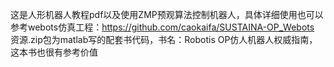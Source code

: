 这是人形机器人教程pdf以及使用ZMP预观算法控制机器人，具体详细使用也可以参考webots仿真工程：https://github.com/caokaifa/SUSTAINA-OP_Webots
资源.zip包为matlab写的配套书代码，书名：Robotis OP仿人机器人权威指南，这本书也很有参考价值
